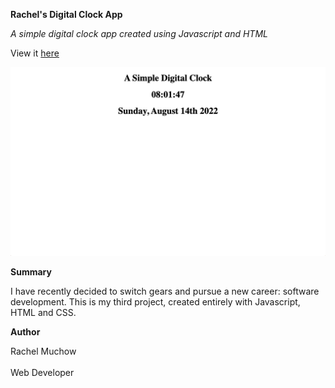 **Rachel's Digital Clock App**

_A simple digital clock app created using Javascript and HTML_

View it [here](https://github.com/rmuchow95/DigitalClockApp.git)

![Screenshot Rachels Digital Clock App](Images/DigitalClockScreenshot.png)

**Summary**

I have recently decided to switch gears and pursue a new career: software development. This is my third project, created entirely with Javascript, HTML and CSS.

**Author**

Rachel Muchow
<br><br>
Web Developer
